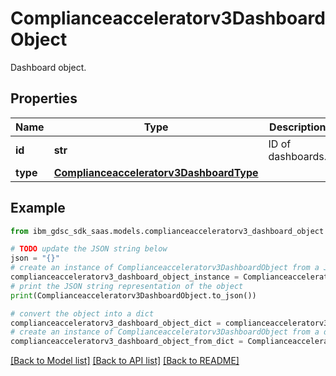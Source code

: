 # Complianceacceleratorv3DashboardObject

Dashboard object.

## Properties

Name | Type | Description | Notes
------------ | ------------- | ------------- | -------------
**id** | **str** | ID of dashboards. | [optional] 
**type** | [**Complianceacceleratorv3DashboardType**](Complianceacceleratorv3DashboardType.md) |  | [optional] 

## Example

```python
from ibm_gdsc_sdk_saas.models.complianceacceleratorv3_dashboard_object import Complianceacceleratorv3DashboardObject

# TODO update the JSON string below
json = "{}"
# create an instance of Complianceacceleratorv3DashboardObject from a JSON string
complianceacceleratorv3_dashboard_object_instance = Complianceacceleratorv3DashboardObject.from_json(json)
# print the JSON string representation of the object
print(Complianceacceleratorv3DashboardObject.to_json())

# convert the object into a dict
complianceacceleratorv3_dashboard_object_dict = complianceacceleratorv3_dashboard_object_instance.to_dict()
# create an instance of Complianceacceleratorv3DashboardObject from a dict
complianceacceleratorv3_dashboard_object_from_dict = Complianceacceleratorv3DashboardObject.from_dict(complianceacceleratorv3_dashboard_object_dict)
```
[[Back to Model list]](../README.md#documentation-for-models) [[Back to API list]](../README.md#documentation-for-api-endpoints) [[Back to README]](../README.md)


